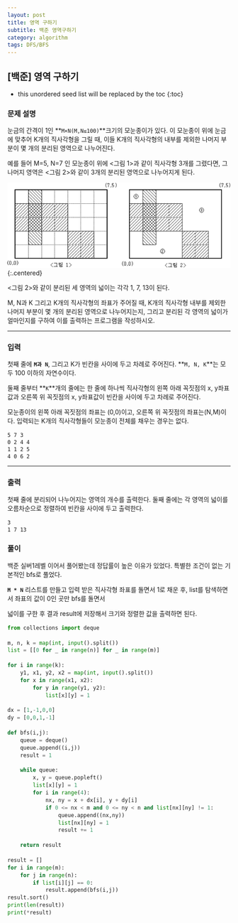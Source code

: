 ```yaml
---
layout: post
title: 영역 구하기
subtitle: 백준 영역구하기
category: algorithm
tags: DFS/BFS
---
```


## [백준] 영역 구하기
* this unordered seed list will be replaced by the toc
{:toc}

### 문제 설명
눈금의 간격이 1인 **`M×N(M,N≤100)`**크기의 모눈종이가 있다. 이 모눈종이 위에 눈금에 맞추어 K개의 직사각형을 그릴 때, 이들 K개의 직사각형의 내부를 제외한 나머지 부분이 몇 개의 분리된 영역으로 나누어진다.

예를 들어 M=5, N=7 인 모눈종이 위에 <그림 1>과 같이 직사각형 3개를 그렸다면, 그 나머지 영역은 <그림 2>와 같이 3개의 분리된 영역으로 나누어지게 된다.

![2583](/assets/img/post/2023-03-06/2583.png){:.centered}

<그림 2>와 같이 분리된 세 영역의 넓이는 각각 1, 7, 13이 된다.

M, N과 K 그리고 K개의 직사각형의 좌표가 주어질 때, K개의 직사각형 내부를 제외한 나머지 부분이 몇 개의 분리된 영역으로 나누어지는지, 그리고 분리된 각 영역의 넓이가 얼마인지를 구하여 이를 출력하는 프로그램을 작성하시오.

---

### 입력

첫째 줄에 **`M과 N`**, 그리고 K가 빈칸을 사이에 두고 차례로 주어진다. **`M, N, K`**는 모두 100 이하의 자연수이다. 

둘째 줄부터 **`K`**개의 줄에는 한 줄에 하나씩 직사각형의 왼쪽 아래 꼭짓점의 x, y좌표값과 오른쪽 위 꼭짓점의 x, y좌표값이 빈칸을 사이에 두고 차례로 주어진다. 

모눈종이의 왼쪽 아래 꼭짓점의 좌표는 (0,0)이고, 오른쪽 위 꼭짓점의 좌표는(N,M)이다. 입력되는 K개의 직사각형들이 모눈종이 전체를 채우는 경우는 없다.

```
5 7 3
0 2 4 4
1 1 2 5
4 0 6 2
```

---

### 출력

첫째 줄에 분리되어 나누어지는 영역의 개수를 출력한다. 둘째 줄에는 각 영역의 넓이를 오름차순으로 정렬하여 빈칸을 사이에 두고 출력한다.

```
3
1 7 13
```

### 풀이

백준 실버1레벨 이어서 풀어봤는데 정답률이 높은 이유가 있었다. 특별한 조건이 없는 기본적인 bfs로 풀었다.

**`M * N`** 리스트를 만들고 입력 받은 직사각형 좌표를 돌면서 1로 채운 후, list를 탐색하면서 좌표의 값이 0인 곳만 bfs를 돌면서

넓이를 구한 후 결과 result에 저장해서 크기와 정렬한 값을 출력하면 된다.
```python
from collections import deque

m, n, k = map(int, input().split())
list = [[0 for _ in range(n)] for _ in range(m)]

for i in range(k):
    y1, x1, y2, x2 = map(int, input().split())
    for x in range(x1, x2):
        for y in range(y1, y2):
            list[x][y] = 1

dx = [1,-1,0,0]
dy = [0,0,1,-1]

def bfs(i,j):
    queue = deque()
    queue.append((i,j))
    result = 1

    while queue:
        x, y = queue.popleft()
        list[x][y] = 1
        for i in range(4):
            nx, ny = x + dx[i], y + dy[i]
            if 0 <= nx < m and 0 <= ny < n and list[nx][ny] != 1:
                queue.append((nx,ny))
                list[nx][ny] = 1
                result += 1

    return result

result = []
for i in range(m):
    for j in range(n):
        if list[i][j] == 0:
            result.append(bfs(i,j))
result.sort()
print(len(result))
print(*result)
```
